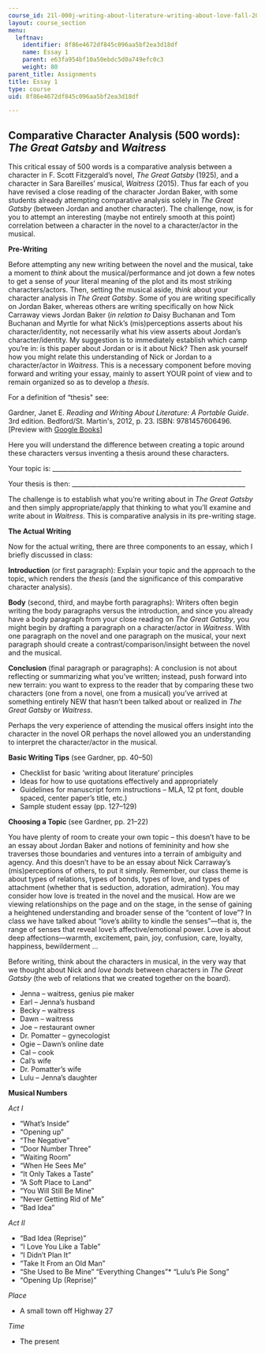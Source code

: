 ```yaml
---
course_id: 21l-000j-writing-about-literature-writing-about-love-fall-2015
layout: course_section
menu:
  leftnav:
    identifier: 8f86e4672df845c096aa5bf2ea3d18df
    name: Essay 1
    parent: e63fa954bf10a50ebdc5d0a749efc0c3
    weight: 80
parent_title: Assignments
title: Essay 1
type: course
uid: 8f86e4672df845c096aa5bf2ea3d18df

---
```


Comparative Character Analysis (500 words): _The Great Gatsby_ and _Waitress_
-----------------------------------------------------------------------------

This critical essay of 500 words is a comparative analysis between a character in F. Scott Fitzgerald’s novel, _The Great Gatsby_ (1925), and a character in Sara Bareilles’ musical, _Waitress_ (2015). Thus far each of you have revised a close reading of the character Jordan Baker, with some students already attempting comparative analysis solely in _The Great Gatsby_ (between Jordan and another character). The challenge, now, is for you to attempt an interesting (maybe not entirely smooth at this point) correlation between a character in the novel to a character/actor in the musical.

**Pre-Writing**

Before attempting any new writing between the novel and the musical, take a moment to _think_ about the musical/performance and jot down a few notes to get a sense of _your_ literal meaning of the plot and its most striking characters/actors. Then, setting the musical aside, _think_ about your character analysis in _The Great Gatsby_. Some of you are writing specifically on Jordan Baker, whereas others are writing specifically on how Nick Carraway views Jordan Baker (_in relation to_ Daisy Buchanan and Tom Buchanan and Myrtle for what Nick’s (mis)perceptions asserts about his character/identity, not necessarily what his view asserts about Jordan’s character/identity. My suggestion is to immediately establish which camp you’re in: is this paper about Jordan or is it about Nick? Then ask yourself how you might relate this understanding of Nick or Jordan to a character/actor in _Waitress_. This is a necessary component before moving forward and writing your essay, mainly to assert YOUR point of view and to remain organized so as to develop a _thesis_.

For a definition of “thesis" see:

Gardner, Janet E. _Reading and Writing About Literature: A Portable Guide_. 3rd edition. Bedford/St. Martin's, 2012, p. 23. ISBN: 9781457606496. \[Preview with [Google Books](https://books.google.com/books?id=s97fQH3EdloC&lpg=PP1&dq=gardner%20reading%20and%20writing%20about%20literature&pg=PP1#v=onepage&q&f=false)\]

Here you will understand the difference between creating a topic around these characters versus inventing a thesis around these characters.

Your topic is: \_\_\_\_\_\_\_\_\_\_\_\_\_\_\_\_\_\_\_\_\_\_\_\_\_\_\_\_\_\_\_\_\_\_\_\_\_\_\_\_\_\_\_\_\_\_\_\_\_\_\_\_\_\_\_\_\_\_\_\_

Your thesis is then: \_\_\_\_\_\_\_\_\_\_\_\_\_\_\_\_\_\_\_\_\_\_\_\_\_\_\_\_\_\_\_\_\_\_\_\_\_\_\_\_\_\_\_\_\_\_\_\_\_\_\_\_\_\_\_

The challenge is to establish what you’re writing about in _The Great Gatsby_ and then simply appropriate/apply that thinking to what you’ll examine and write about in _Waitress_. This is comparative analysis in its pre-writing stage.

**The Actual Writing**

Now for the actual writing, there are three components to an essay, which I briefly discussed in class:

**Introduction** (or first paragraph): Explain your topic and the approach to the topic, which renders the _thesis_ (and the significance of this comparative character analysis).

**Body** (second, third, and maybe forth paragraphs): Writers often begin writing the body paragraphs versus the introduction, and since you already have a body paragraph from your close reading on _The Great Gatsby_, you might begin by drafting a paragraph on a character/actor in _Waitress_. With one paragraph on the novel and one paragraph on the musical, your next paragraph should create a contrast/comparison/insight between the novel and the musical.

**Conclusion** (final paragraph or paragraphs): A conclusion is not about reflecting or summarizing what you’ve written; instead, push forward into new terrain: you want to express to the reader that by comparing these two characters (one from a novel, one from a musical) you’ve arrived at something entirely NEW that hasn’t been talked about or realized in _The Great Gatsby_ or _Waitress_.

Perhaps the very experience of attending the musical offers insight into the character in the novel OR perhaps the novel allowed you an understanding to interpret the character/actor in the musical.

**Basic Writing Tips** (see Gardner, pp. 40–50)

*   Checklist for basic ‘writing about literature’ principles
*   Ideas for how to use quotations effectively and appropriately
*   Guidelines for manuscript form instructions – MLA, 12 pt font, double spaced, center paper’s title, etc.)
*   Sample student essay (pp. 127–129)

**Choosing a Topic** (see Gardner, pp. 21–22)

You have plenty of room to create your own topic – this doesn’t have to be an essay about Jordan Baker and notions of femininity and how she traverses those boundaries and ventures into a terrain of ambiguity and agency. And this doesn’t have to be an essay about Nick Carraway’s (mis)perceptions of others, to put it simply. Remember, our class theme is about types of relations, types of bonds, types of love, and types of attachment (whether that is seduction, adoration, admiration). You may consider how love is treated in the novel and the musical. How are we viewing relationships on the page and on the stage, in the sense of gaining a heightened understanding and broader sense of the “content of love”? In class we have talked about “love’s ability to kindle the senses”—that is, the range of senses that reveal love’s affective/emotional power. Love is about deep affections—warmth, excitement, pain, joy, confusion, care, loyalty, happiness, bewilderment ...

Before writing, think about the characters in musical, in the very way that we thought about Nick and _love bonds_ between characters in _The Great Gatsby_ (the web of relations that we created together on the board).

*   Jenna – waitress, genius pie maker
*   Earl – Jenna’s husband
*   Becky – waitress
*   Dawn – waitress
*   Joe – restaurant owner
*   Dr. Pomatter – gynecologist
*   Ogie – Dawn’s online date
*   Cal – cook
*   Cal’s wife
*   Dr. Pomatter’s wife
*   Lulu – Jenna’s daughter

**Musical Numbers**

_Act I_

*   “What’s Inside”
*   “Opening up”
*   “The Negative”
*   “Door Number Three”
*   “Waiting Room”
*   “When He Sees Me”
*   “It Only Takes a Taste”
*   “A Soft Place to Land”
*   “You Will Still Be Mine”
*   “Never Getting Rid of Me”
*   “Bad Idea”

_Act II_

*   “Bad Idea (Reprise)”
*   “I Love You Like a Table”
*   “I Didn’t Plan It”
*   “Take It From an Old Man”
*   “She Used to Be Mine”
“Everything Changes”*   “Lulu’s Pie Song”
*   “Opening Up (Reprise)”

_Place_

*   A small town off Highway 27

_Time_

*   The present
